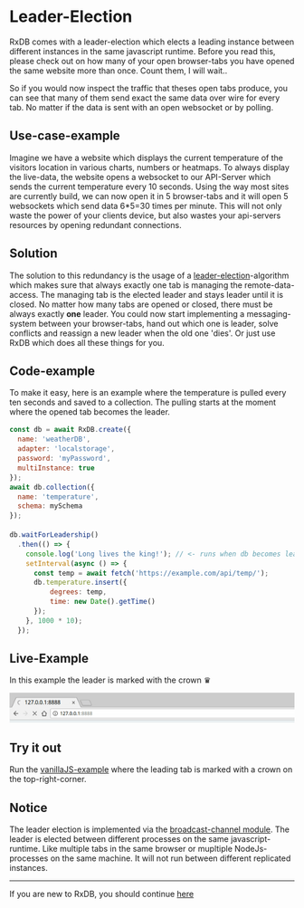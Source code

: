 # Leader-Election

RxDB comes with a leader-election which elects a leading instance between different instances in the same javascript runtime.
Before you read this, please check out on how many of your open browser-tabs you have opened the same website more than once. Count them, I will wait..

So if you would now inspect the traffic that theses open tabs produce, you can see that many of them send exact the same data over wire for every tab. No matter if the data is sent with an open websocket or by polling.

## Use-case-example

Imagine we have a website which displays the current temperature of the visitors location in various charts, numbers or heatmaps. To always display the live-data, the website opens a websocket to our API-Server which sends the current temperature every 10 seconds. Using the way most sites are currently build, we can now open it in 5 browser-tabs and it will open 5 websockets which send data 6*5=30 times per minute. This will not only waste the power of your clients device, but also wastes your api-servers resources by opening redundant connections.

## Solution

The solution to this redundancy is the usage of a [leader-election](https://en.wikipedia.org/wiki/Leader_election)-algorithm which makes sure that always exactly one tab is managing the remote-data-access. The managing tab is the elected leader and stays leader until it is closed. No matter how many tabs are opened or closed, there must be always exactly **one** leader.
You could now start implementing a messaging-system between your browser-tabs, hand out which one is leader, solve conflicts and reassign a new leader when the old one 'dies'.
Or just use RxDB which does all these things for you.

## Code-example

To make it easy, here is an example where the temperature is pulled every ten seconds and saved to a collection. The pulling starts at the moment where the opened tab becomes the leader.

```javascript
const db = await RxDB.create({
  name: 'weatherDB',
  adapter: 'localstorage',
  password: 'myPassword',
  multiInstance: true
});
await db.collection({
  name: 'temperature',
  schema: mySchema
});

db.waitForLeadership()
  .then(() => {
    console.log('Long lives the king!'); // <- runs when db becomes leader
    setInterval(async () => {
      const temp = await fetch('https://example.com/api/temp/');
      db.temperature.insert({
          degrees: temp,
          time: new Date().getTime()
      });
    }, 1000 * 10);
  });
```

## Live-Example

In this example the leader is marked with the crown ♛

![reactive.gif](./files/leader-election.gif)

## Try it out

Run the [vanillaJS-example](../examples/vanilla/) where the leading tab is marked with a crown on the top-right-corner.

## Notice

The leader election is implemented via the  [broadcast-channel module](https://github.com/pubkey/broadcast-channel#using-the-leaderelection).
The leader is elected between different processes on the same javascript-runtime. Like multiple tabs in the same browser or mupltiple NodeJs-processes on the same machine. It will not run between different replicated instances.

--------------------------------------------------------------------------------

If you are new to RxDB, you should continue [here](./replication.md)
